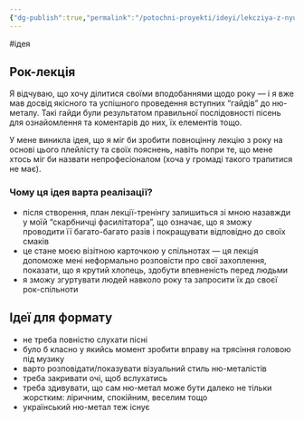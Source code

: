 ```yaml
---
{"dg-publish":true,"permalink":"/potochni-proyekti/ideyi/lekcziya-z-nyu-metalu/"}
---
```


#ідея
## Рок-лекція
Я відчуваю, що хочу ділитися своїми вподобаннями щодо року — і я вже мав досвід якісного та успішного проведення вступних “гайдів” до ню-металу. Такі гайди були результатом правильної послідовності пісень для ознайомлення та коментарів до них, їх елементів тощо.

У мене виникла ідея, що я міг би зробити повноцінну лекцію з року на основі цього плейлісту та своїх пояснень, навіть попри те, що мене хтось міг би назвати непрофесіоналом (хоча у громаді такого трапитися не має).
### Чому ця ідея варта реалізації?
- після створення, план лекції-тренінгу залишиться зі мною назавжди у моїй “скарбничці фасилітатора”, що означає, що я зможу проводити її багато-багато разів і покращувати відповідно до своїх смаків
- це стане моєю візітною карточкою у спільнотах — ця лекція допоможе мені неформально розповісти про свої захоплення, показати, що я крутий хлопець, здобути впевненість перед людьми
- я зможу згуртувати людей навколо року та запросити їх до своєї рок-спільноти

## Ідеї для формату
- не треба повністю слухати пісні
- було б класно у якийсь момент зробити вправу на трясіння головою під музику
- варто розповідати/показувати візуальний стиль ню-металістів
- треба закривати очі, щоб вслухатись
- треба здивувати, що сам ню-метал може бути далеко не тільки жорстким: ліричним, спокійним, веселим тощо
- український ню-метал теж існує